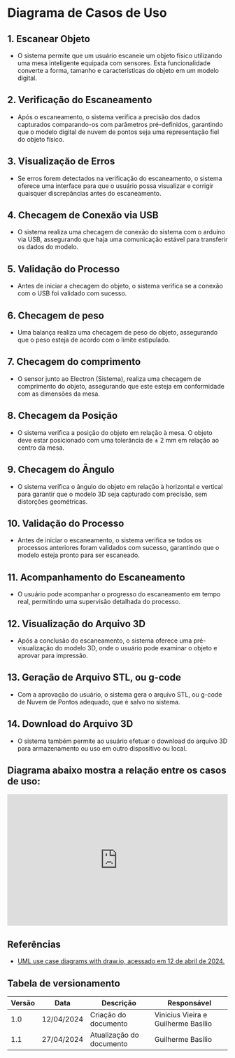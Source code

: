# Diagrama de Casos de Uso

## 1. Escanear Objeto
- O sistema permite que um usuário escaneie um objeto físico utilizando uma mesa inteligente equipada com sensores. Esta funcionalidade converte a forma, tamanho e características do objeto em um modelo digital.

## 2. Verificação do Escaneamento
- Após o escaneamento, o sistema verifica a precisão dos dados capturados comparando-os com parâmetros pré-definidos, garantindo que o modelo digital de nuvem de pontos seja uma representação fiel do objeto físico.

## 3. Visualização de Erros
- Se erros forem detectados na verificação do escaneamento, o sistema oferece uma interface para que o usuário possa visualizar e corrigir quaisquer discrepâncias antes do escaneamento.

## 4. Checagem de Conexão via USB
- O sistema realiza uma checagem de conexão do sistema com o arduíno via USB, assegurando que haja uma comunicação estável para transferir os dados do modelo.

## 5. Validação do Processo
- Antes de iniciar a checagem do objeto, o sistema verifica se a conexão com o USB foi validado com sucesso.

## 6. Checagem de peso
- Uma balança realiza uma checagem de peso do objeto, assegurando que o peso esteja de acordo com o limite estipulado.

## 7. Checagem do comprimento
- O sensor junto ao Electron (Sistema), realiza uma checagem de comprimento do objeto, assegurando que este esteja em conformidade com as dimensões da mesa.

## 8. Checagem da Posição
- O sistema verifica a posição do objeto em relação à mesa. O objeto deve estar posicionado com uma tolerância de ± 2 mm em relação ao centro da mesa.

## 9. Checagem do Ângulo
- O sistema verifica o ângulo do objeto em relação à horizontal e vertical para garantir que o modelo 3D seja capturado com precisão, sem distorções geométricas.

## 10. Validação do Processo
- Antes de iniciar o escaneamento, o sistema verifica se todos os processos anteriores foram validados com sucesso, garantindo que o modelo esteja pronto para ser escaneado.

## 11. Acompanhamento do Escaneamento
- O usuário pode acompanhar o progresso do escaneamento em tempo real, permitindo uma supervisão detalhada do processo.

## 12. Visualização do Arquivo 3D
- Após a conclusão do escaneamento, o sistema oferece uma pré-visualização do modelo 3D, onde o usuário pode examinar o objeto e aprovar para impressão.

## 13. Geração de Arquivo STL, ou g-code
- Com a aprovação do usuário, o sistema gera o arquivo STL, ou g-code de Nuvem de Pontos adequado, que é salvo no sistema.

## 14. Download do Arquivo 3D
- O sistema também permite ao usuário efetuar o download do arquivo 3D para armazenamento ou uso em outro dispositivo ou local.

## Diagrama abaixo mostra a relação entre os casos de uso:
<iframe frameborder="0" style="width:100%;height:300px;" src="https://viewer.diagrams.net/?tags=%7B%7D&highlight=0000ff&edit=_blank&layers=1&nav=1&title=Diagrama%20de%20Casos%20de%20Uso%20-%20Mesa%20Scanner%20-%20PI2#Uhttps%3A%2F%2Fdrive.google.com%2Fuc%3Fid%3D1zYgIWynN482pM8h9dsHU6t2AOqzia8oi%26export%3Ddownload"></iframe>

## Referências
- [UML use case diagrams with draw.io, acessado em 12 de abril de 2024.](https://drawio-app.com/blog/uml-use-case-diagrams-with-draw-io/)

## Tabela de versionamento

| Versão| Data | Descrição | Responsável|
|-------|------|-----------|------------|
| 1.0 | 12/04/2024 | Criação do documento | Vinicius Vieira e Guilherme Basílio |
| 1.1 | 27/04/2024 | Atualização do documento | Guilherme Basílio |
